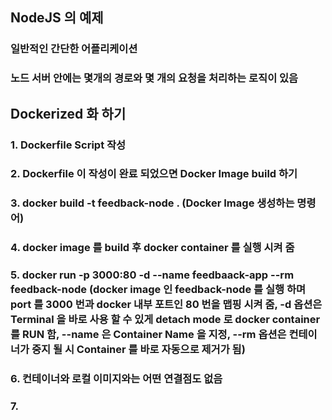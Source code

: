 ## NodeJS 의 예제
### 일반적인 간단한 어플리케이션
### 노드 서버 안에는 몇개의 경로와 몇 개의 요청을 처리하는 로직이 있음

## Dockerized 화 하기
### 1. Dockerfile Script 작성
### 2. Dockerfile 이 작성이 완료 되었으면 Docker Image build 하기
### 3. docker build -t feedback-node . (Docker Image 생성하는 명령어)
### 4. docker image 를 build 후 docker container 를 실행 시켜 줌
### 5. docker run -p 3000:80 -d --name feedbaack-app --rm feedback-node (docker image 인 feedback-node 를 실행 하며 port 를 3000 번과 docker 내부 포트인 80 번을 맵핑 시켜 줌, -d 옵션은 Terminal 을 바로 사용 할 수 있게 detach mode 로 docker container 를 RUN 함, --name 은 Container Name 을 지정, --rm 옵션은 컨테이너가 중지 될 시 Container 를 바로 자동으로 제거가 됨)
### 6. 컨테이너와 로컬 이미지와는 어떤 연결점도 없음
### 7. 